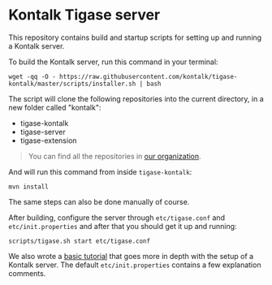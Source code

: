 Kontalk Tigase server
=====================

This repository contains build and startup scripts for setting up and running
a Kontalk server.

To build the Kontalk server, run this command in your terminal:

```
wget -qq -O - https://raw.githubusercontent.com/kontalk/tigase-kontalk/master/scripts/installer.sh | bash
```

The script will clone the following repositories into the current directory, in a new folder called "kontalk":

* tigase-kontalk
* tigase-server
* tigase-extension

> You can find all the repositories in [our organization](//github.com/kontalk).

And will run this command from inside `tigase-kontalk`:

```
mvn install
```

The same steps can also be done manually of course.

After building, configure the server through `etc/tigase.conf` and `etc/init.properties` and after that
you should get it up and running:

```
scripts/tigase.sh start etc/tigase.conf
```

We also wrote a [basic tutorial](docs/local-server-howto.md) that goes more in depth with the setup of a Kontalk server.
The default `etc/init.properties` contains a few explanation comments.
